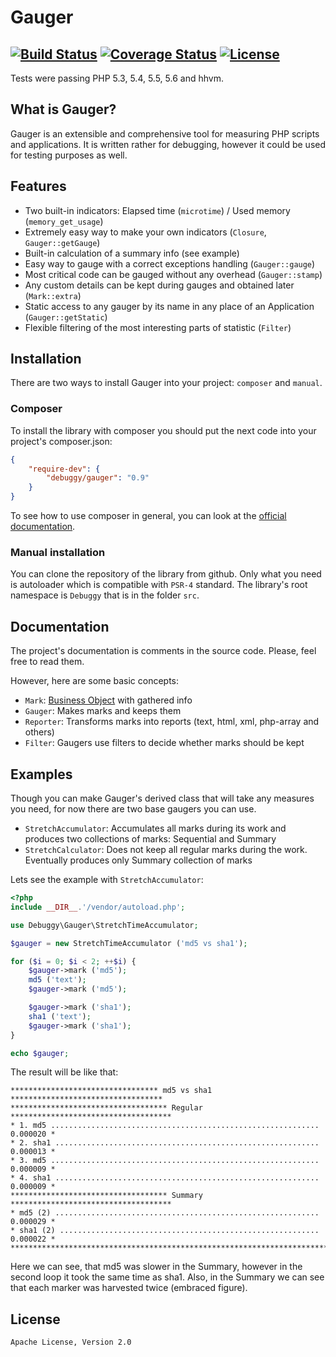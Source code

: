 Gauger
======

## [![Build Status](https://travis-ci.org/dnsl48/Gauger.svg?branch=master)](https://travis-ci.org/dnsl48/Gauger)  [![Coverage Status](https://img.shields.io/coveralls/dnsl48/Gauger.svg)](https://coveralls.io/r/dnsl48/Gauger?branch=master) [![License](https://poser.pugx.org/debuggy/gauger/license.svg)](https://packagist.org/packages/debuggy/gauger)

Tests were passing PHP 5.3, 5.4, 5.5, 5.6 and hhvm.

What is Gauger?
---------------

Gauger is an extensible and comprehensive tool for measuring PHP scripts and applications. It is written rather for debugging, however it could be used for testing purposes as well.


Features
--------

 * Two built-in indicators: Elapsed time (`microtime`) / Used memory (`memory_get_usage`)
 * Extremely easy way to make your own indicators (`Closure`, `Gauger::getGauge`)
 * Built-in calculation of a summary info (see example)
 * Easy way to gauge with a correct exceptions handling (`Gauger::gauge`)
 * Most critical code can be gauged without any overhead (`Gauger::stamp`)
 * Any custom details can be kept during gauges and obtained later (`Mark::extra`)
 * Static access to any gauger by its name in any place of an Application (`Gauger::getStatic`)
 * Flexible filtering of the most interesting parts of statistic (`Filter`)


Installation
------------

There are two ways to install Gauger into your project: `composer` and `manual`.

### Composer

To install the library with composer you should put the next code into your project's composer.json:

```json
{
	"require-dev": {
		"debuggy/gauger": "0.9"
	}
}
```
To see how to use composer in general, you can look at the [official documentation](https://getcomposer.org/).


### Manual installation

You can clone the repository of the library from github. Only what you need is autoloader which is compatible with `PSR-4` standard.
The library's root namespace is `Debuggy` that is in the folder `src`.


Documentation
-------------

The project's documentation is comments in the source code. Please, feel free to read them.

However, here are some basic concepts:

 * `Mark`: [Business Object](http://en.wikipedia.org/wiki/Business_object) with gathered info
 * `Gauger`: Makes marks and keeps them
 * `Reporter`: Transforms marks into reports (text, html, xml, php-array and others)
 * `Filter`: Gaugers use filters to decide whether marks should be kept


Examples
--------

Though you can make Gauger's derived class that will take any measures you need, for now there are
two base gaugers you can use.

 * `StretchAccumulator`: Accumulates all marks during its work and produces two collections of marks: Sequential and Summary
 * `StretchCalculator`: Does not keep all regular marks during the work. Eventually produces only Summary collection of marks

Lets see the example with `StretchAccumulator`:

```php
<?php
include __DIR__.'/vendor/autoload.php';

use Debuggy\Gauger\StretchTimeAccumulator;

$gauger = new StretchTimeAccumulator ('md5 vs sha1');

for ($i = 0; $i < 2; ++$i) {
	$gauger->mark ('md5');
	md5 ('text');
	$gauger->mark ('md5');

	$gauger->mark ('sha1');
	sha1 ('text');
	$gauger->mark ('sha1');
}

echo $gauger;
```

The result will be like that:

```
********************************* md5 vs sha1 **********************************
*********************************** Regular ************************************
* 1. md5 ............................................................ 0.000020 *
* 2. sha1 ........................................................... 0.000013 *
* 3. md5 ............................................................ 0.000009 *
* 4. sha1 ........................................................... 0.000009 *
*********************************** Summary ************************************
* md5 (2) ........................................................... 0.000029 *
* sha1 (2) .......................................................... 0.000022 *
********************************************************************************
```

Here we can see, that md5 was slower in the Summary, however in the second loop it took the same time as sha1.
Also, in the Summary we can see that each marker was harvested twice (embraced figure).


License
-------
`Apache License, Version 2.0`